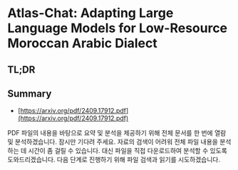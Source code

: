 # Atlas-Chat: Adapting Large Language Models for Low-Resource Moroccan Arabic Dialect
## TL;DR
## Summary
- [https://arxiv.org/pdf/2409.17912.pdf](https://arxiv.org/pdf/2409.17912.pdf)

PDF 파일의 내용을 바탕으로 요약 및 분석을 제공하기 위해 전체 문서를 한 번에 열람 및 분석하겠습니다. 잠시만 기다려 주세요. 자료의 검색이 어려워 전체 파일 내용을 분석하는 데 시간이 좀 걸릴 수 있습니다. 대신 파일을 직접 다운로드하여 분석할 수 있도록 도와드리겠습니다. 다음 단계로 진행하기 위해 파일 검색과 읽기를 시도하겠습니다.